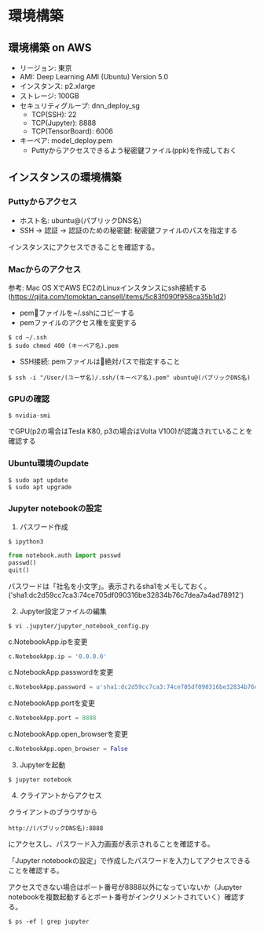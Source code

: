 # 環境構築

## 環境構築 on AWS
* リージョン: 東京
* AMI: Deep Learning AMI (Ubuntu) Version 5.0
* インスタンス: p2.xlarge
* ストレージ: 100GB
* セキュリティグループ: dnn_deploy_sg
    * TCP(SSH): 22
    * TCP(Jupyter): 8888
    * TCP(TensorBoard): 6006
* キーペア: model_deploy.pem
    * Puttyからアクセスできるよう秘密鍵ファイル(ppk)を作成しておく

## インスタンスの環境構築
### Puttyからアクセス
* ホスト名: ubuntu@(パブリックDNS名)
* SSH -> 認証 -> 認証のための秘密鍵: 秘密鍵ファイルのパスを指定する

インスタンスにアクセスできることを確認する。

### Macからのアクセス
参考: Mac OS XでAWS EC2のLinuxインスタンスにssh接続する(https://qiita.com/tomoktan_cansell/items/5c83f090f958ca35b1d2)

* pemファイルを~/.sshにコピーする
* pemファイルのアクセス権を変更する
```shell
$ cd ~/.ssh
$ sudo chmod 400 (キーペア名).pem
```
* SSH接続: pemファイルは絶対パスで指定すること
```shell
$ ssh -i "/User/(ユーザ名)/.ssh/(キーペア名).pem" ubuntu@(パブリックDNS名)
```

### GPUの確認
```shell
$ nvidia-smi
```
でGPU(p2の場合はTesla K80, p3の場合はVolta V100)が認識されていることを確認する

### Ubuntu環境のupdate
```shell
$ sudo apt update
$ sudo apt upgrade
```

### Jupyter notebookの設定
1. パスワード作成
```shell
$ ipython3
```
```python
from notebook.auth import passwd
passwd()
quit()
```
パスワードは「社名を小文字」。表示されるsha1をメモしておく。
('sha1:dc2d59cc7ca3:74ce705df090316be32834b76c7dea7a4ad78912')

2. Jupyter設定ファイルの編集

```shell
$ vi .jupyter/jupyter_notebook_config.py
```

c.NotebookApp.ipを変更
```python
c.NotebookApp.ip = '0.0.0.0'
```

c.NotebookApp.passwordを変更
```python
c.NotebookApp.password = u'sha1:dc2d59cc7ca3:74ce705df090316be32834b76c7dea7a4ad78912'
```

c.NotebookApp.portを変更
```python
c.NotebookApp.port = 8888
```

c.NotebookApp.open_browserを変更
```python
c.NotebookApp.open_browser = False
```

3. Jupyterを起動
```shell
$ jupyter notebook
```

4. クライアントからアクセス

クライアントのブラウザから
```text
http://(パブリックDNS名):8888
```
にアクセスし、パスワード入力画面が表示されることを確認する。

「Jupyter notebookの設定」で作成したパスワードを入力してアクセスできることを確認する。

アクセスできない場合はポート番号が8888以外になっていないか（Jupyter notebookを複数起動するとポート番号がインクリメントされていく）確認する。
```shell
$ ps -ef | grep jupyter
```
